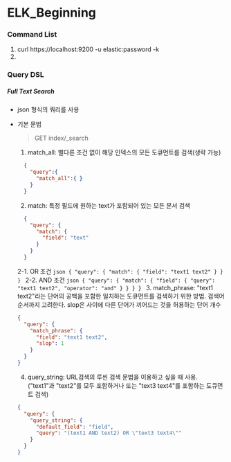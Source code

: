 # ELK_Beginning

### Command List
  1. curl https://localhost:9200 -u elastic:password -k
  2. 


### Query DSL
  
##### Full Text Search
- json 형식의 쿼리를 사용  
- 기본 문법
  > GET index/_search
  1. match_all: 별다른 조건 없이 해당 인덱스의 모든 도큐먼트를 검색(생략 가능)
    ```json
      {
        "query":{
          "match_all":{ }
        }
      }
    ```

  2. match: 특정 필드에 원하는 text가 포함되어 있는 모든 문서 검색
    ```json
      {
        "query": {
          "match": {
            "field": "text"
          }
        }
      }
    ```
    2-1. OR 조건
      ```json
        {
          "query": {
            "match": {
              "field": "text1 text2"
            }
          }
        }
      ```
    2-2. AND 조건
      ```json
      {
        "query": {
          "match": {
            "field": {
              "query": "text1 text2",
              "operator": "and"
            }
          }
        }
      }
      ```
  3. match_phrase: "text1 text2"라는 단어의 공백을 포함한 일치하는 도큐먼트를 검색하기 위한 방법. 검색어 순서까지 고려한다. slop은 사이에 다른 단어가 끼어드는 것을 허용하는 단어 개수
    ```json
    {
      "query": {
        "match_phrase": {
          "field": "text1 text2",
          "slop": 1
        }
      }
    }
    ```
  4. query_string: URL검색의 루씬 검색 문법을 이용하고 싶을 때 사용. ("text1"과 "text2"를 모두 포함하거나 또는 "text3 text4"를 포함하는 도큐먼트 검색)
    ```json
    {
      "query": {
        "query_string": {
          "default_field": "field",
          "query": "(text1 AND text2) OR \"text3 text4\""
        }
      }
    }
    ```
  

